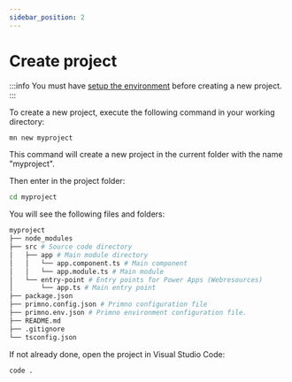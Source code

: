 ```yaml
---
sidebar_position: 2
---
```


# Create project

:::info
You must have [setup the environment](./setup) before creating a new project.
:::

To create a new project, execute the following command in your working directory:

```bash
mn new myproject
```

This command will create a new project in the current folder with the name "myproject".

Then enter in the project folder:

```bash
cd myproject
```

You will see the following files and folders:

```bash
myproject
├── node_modules
├── src # Source code directory
│   ├── app # Main module directory
│   │   └── app.component.ts # Main component
│   │   └── app.module.ts # Main module
│   └── entry-point # Entry points for Power Apps (Webresources)
│       └── app.ts # Main entry point
├── package.json
├── primno.config.json # Primno configuration file
├── primno.env.json # Primno environment configuration file.
├── README.md
├── .gitignore
└── tsconfig.json
```

If not already done, open the project in Visual Studio Code:

```bash
code .
```